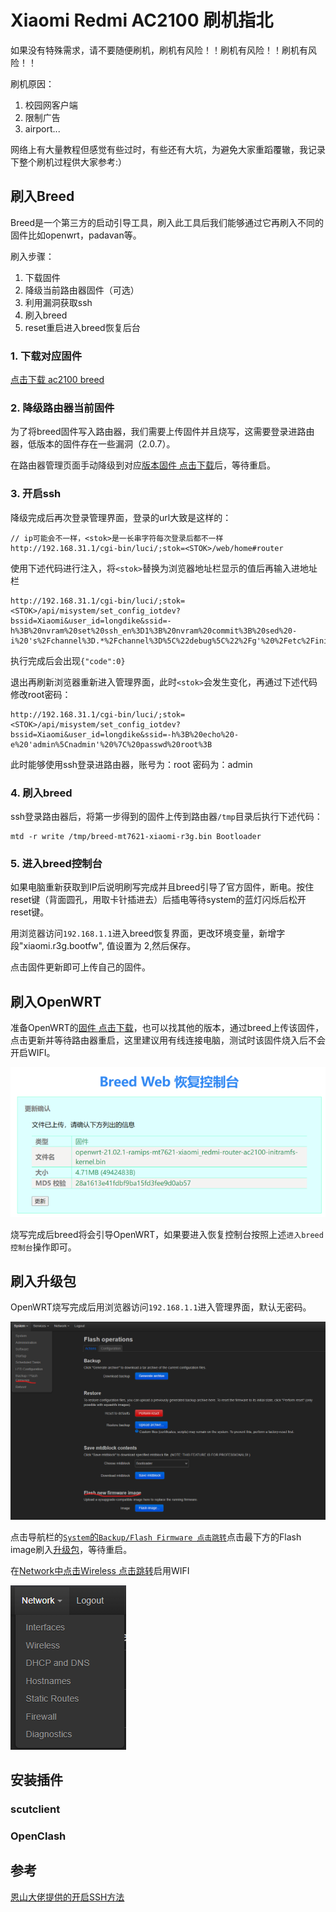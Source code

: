 # Xiaomi Redmi AC2100 刷机指北

如果没有特殊需求，请不要随便刷机，刷机有风险！！刷机有风险！！刷机有风险！！

刷机原因：

1. 校园网客户端
2. 限制广告
3. airport...

网络上有大量教程但感觉有些过时，有些还有大坑，为避免大家重蹈覆辙，我记录下整个刷机过程供大家参考:）

## 刷入Breed

Breed是一个第三方的启动引导工具，刷入此工具后我们能够通过它再刷入不同的固件比如openwrt，padavan等。

刷入步骤：

1. 下载固件
2. 降级当前路由器固件（可选）
3. 利用漏洞获取ssh
4. 刷入breed
5. reset重启进入breed恢复后台

### 1. 下载对应固件

[点击下载 ac2100 breed](https://breed.hackpascal.net/breed-mt7621-xiaomi-r3g.bin)

### 2. 降级路由器当前固件

为了将breed固件写入路由器，我们需要上传固件并且烧写，这需要登录进路由器，低版本的固件存在一些漏洞（2.0.7）。

在路由器管理页面手动降级到对应[版本固件 点击下载](./assets/2.0.7/miwifi_rm2100_firmware_d6234_2.0.7.bin)后，等待重启。

### 3. 开启ssh

降级完成后再次登录管理界面，登录的url大致是这样的：

```url
// ip可能会不一样，<stok>是一长串字符每次登录后都不一样
http://192.168.31.1/cgi-bin/luci/;stok=<STOK>/web/home#router
```

使用下述代码进行注入，将`<stok>`替换为浏览器地址栏显示的值后再输入进地址栏

```url
http://192.168.31.1/cgi-bin/luci/;stok=<STOK>/api/misystem/set_config_iotdev?bssid=Xiaomi&user_id=longdike&ssid=-h%3B%20nvram%20set%20ssh_en%3D1%3B%20nvram%20commit%3B%20sed%20-i%20's%2Fchannel%3D.*%2Fchannel%3D%5C%22debug%5C%22%2Fg'%20%2Fetc%2Finit.d%2Fdropbear%3B%20%2Fetc%2Finit.d%2Fdropbear%20start%3B
```

执行完成后会出现`{"code":0}`

退出再刷新浏览器重新进入管理界面，此时`<stok>`会发生变化，再通过下述代码修改root密码：

```url
http://192.168.31.1/cgi-bin/luci/;stok=<STOK>/api/misystem/set_config_iotdev?bssid=Xiaomi&user_id=longdike&ssid=-h%3B%20echo%20-e%20'admin%5Cnadmin'%20%7C%20passwd%20root%3B
```

此时能够使用ssh登录进路由器，账号为：root 密码为：admin

### 4. 刷入breed

ssh登录路由器后，将第一步得到的固件上传到路由器`/tmp`目录后执行下述代码：

```shell
mtd -r write /tmp/breed-mt7621-xiaomi-r3g.bin Bootloader
```

### 5. 进入breed控制台

如果电脑重新获取到IP后说明刷写完成并且breed引导了官方固件，断电。按住reset键（背面圆孔，用取卡针插进去）后插电等待system的蓝灯闪烁后松开reset键。

用浏览器访问`192.168.1.1`进入breed恢复界面，更改环境变量，新增字段"xiaomi.r3g.bootfw", 值设置为 2,然后保存。

点击固件更新即可上传自己的固件。

## 刷入OpenWRT

准备OpenWRT的[固件 点击下载](https://downloads.openwrt.org/releases/21.02.2/targets/ramips/mt7621/openwrt-21.02.2-ramips-mt7621-xiaomi_redmi-router-ac2100-initramfs-kernel.bin)，也可以找其他的版本，通过breed上传该固件，点击更新并等待路由器重启，这里建议用有线连接电脑，测试时该固件烧入后不会开启WIFI。

![image-20220222185832288](assets/img/image-20220222185832288.png)

烧写完成后breed将会引导OpenWRT，如果要进入恢复控制台按照上述`进入breed控制台`操作即可。

## 刷入升级包

OpenWRT烧写完成后用浏览器访问`192.168.1.1`进入管理界面，默认无密码。

![image-20220222190608778](assets/img/image-20220222190608778.png)

点击导航栏的[`System`的`Backup/Flash Firmware 点击跳转`](http://192.168.1.1/cgi-bin/luci/admin/system/flash)点击最下方的Flash image刷入[升级包](https://downloads.openwrt.org/releases/21.02.2/targets/ramips/mt7621/openwrt-21.02.2-ramips-mt7621-xiaomi_redmi-router-ac2100-squashfs-sysupgrade.bin)，等待重启。

在[Network中点击Wireless 点击跳转](http://192.168.1.1/cgi-bin/luci/admin/network/wireless)启用WIFI

![image-20220222191106039](assets/img/image-20220222191106039.png)

## 安装插件

### scutclient

### OpenClash

## 参考

[恩山大佬提供的开启SSH方法](https://www.right.com.cn/forum/thread-4032490-1-1.html)

